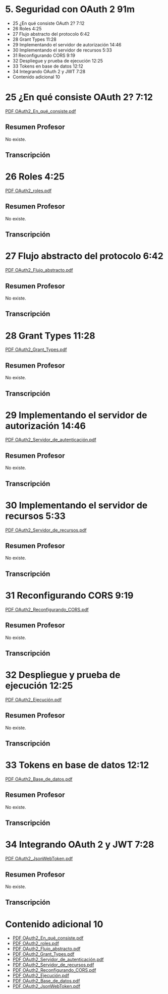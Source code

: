 # 5. Seguridad con OAuth 2 91m

* 25 ¿En qué consiste OAuth 2? 7:12 
* 26 Roles 4:25 
* 27 Flujo abstracto del protocolo 6:42 
* 28 Grant Types 11:28 
* 29 Implementando el servidor de autorización 14:46 
* 30 Implementando el servidor de recursos 5:33 
* 31 Reconfigurando CORS 9:19 
* 32 Despliegue y prueba de ejecución 12:25 
* 33 Tokens en base de datos 12:12 
* 34 Integrando OAuth 2 y JWT 7:28 
* Contenido adicional 10

# 25 ¿En qué consiste OAuth 2? 7:12 

[PDF OAuth2_En_qué_consiste.pdf](pdfs/24_OAuth2_En_qué_consiste.pdf)

## Resumen Profesor

No existe.

## Transcripción

# 26 Roles 4:25 

[PDF OAuth2_roles.pdf](pdfs/25_OAuth2_roles.pdf)

## Resumen Profesor

No existe.

## Transcripción

# 27 Flujo abstracto del protocolo 6:42 

[PDF OAuth2_Flujo_abstracto.pdf](pdfs/26_OAuth2_Flujo_abstracto.pdf)

## Resumen Profesor

No existe.

## Transcripción

# 28 Grant Types 11:28 

[PDF OAuth2_Grant_Types.pdf](pdfs/27_OAuth2_Grant_Types.pdf)

## Resumen Profesor

No existe.

## Transcripción

# 29 Implementando el servidor de autorización 14:46 

[PDF OAuth2_Servidor_de_autenticación.pdf](pdfs/28_OAuth2_Servidor_de_autenticación.pdf)

## Resumen Profesor

No existe.

## Transcripción

# 30 Implementando el servidor de recursos 5:33 

[PDF OAuth2_Servidor_de_recursos.pdf](pdfs/29_OAuth2_Servidor_de_recursos.pdf)

## Resumen Profesor

No existe.

## Transcripción

# 31 Reconfigurando CORS 9:19 

[PDF OAuth2_Reconfigurando_CORS.pdf](pdfs/30_OAuth2_Reconfigurando_CORS.pdf)

## Resumen Profesor

No existe.

## Transcripción

# 32 Despliegue y prueba de ejecución 12:25 

[PDF OAuth2_Ejecución.pdf](pdfs/31_OAuth2_Ejecución.pdf)

## Resumen Profesor

No existe.

## Transcripción

# 33 Tokens en base de datos 12:12 

[PDF OAuth2_Base_de_datos.pdf](pdfs/32_OAuth2_Base_de_datos.pdf)

## Resumen Profesor

No existe.

## Transcripción

# 34 Integrando OAuth 2 y JWT 7:28 

[PDF OAuth2_JsonWebToken.pdf](pdfs/33_OAuth2_JsonWebToken.pdf)

## Resumen Profesor

No existe.

## Transcripción

# Contenido adicional 10

* [PDF OAuth2_En_qué_consiste.pdf](pdfs/24_OAuth2_En_qué_consiste.pdf)
* [PDF OAuth2_roles.pdf](pdfs/25_OAuth2_roles.pdf)
* [PDF OAuth2_Flujo_abstracto.pdf](pdfs/26_OAuth2_Flujo_abstracto.pdf)
* [PDF OAuth2_Grant_Types.pdf](pdfs/27_OAuth2_Grant_Types.pdf)
* [PDF OAuth2_Servidor_de_autenticación.pdf](pdfs/28_OAuth2_Servidor_de_autenticación.pdf)
* [PDF OAuth2_Servidor_de_recursos.pdf](pdfs/29_OAuth2_Servidor_de_recursos.pdf)
* [PDF OAuth2_Reconfigurando_CORS.pdf](pdfs/30_OAuth2_Reconfigurando_CORS.pdf)
* [PDF OAuth2_Ejecución.pdf](pdfs/31_OAuth2_Ejecución.pdf)
* [PDF OAuth2_Base_de_datos.pdf](pdfs/32_OAuth2_Base_de_datos.pdf)
* [PDF OAuth2_JsonWebToken.pdf](pdfs/33_OAuth2_JsonWebToken.pdf)
